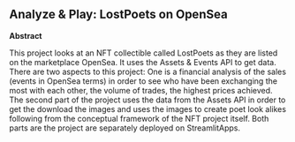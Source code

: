 ## Analyze & Play: LostPoets on OpenSea

**Abstract**

This project looks at an NFT collectible called LostPoets as they are listed on the marketplace OpenSea. It uses the Assets & Events API to get data. There are two aspects to this project: One is a financial analysis of the sales (events in OpenSea terms) in order to see who have been exchanging the most with each other, the volume of trades, the highest prices achieved. The second part of the project uses the data from the Assets API in order to get the download the images and uses the images to create poet look alikes following from the conceptual framework of the NFT project itself. Both parts are the project are separately deployed on StreamlitApps. 
